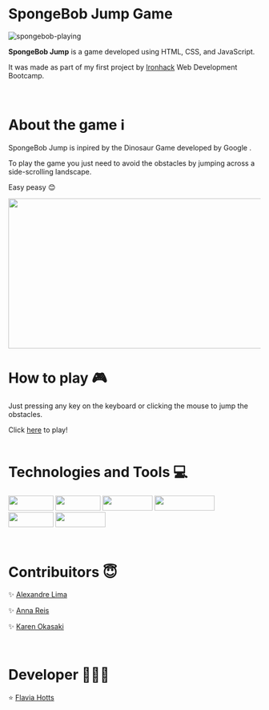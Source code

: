 # SpongeBob Jump Game
![spongebob-playing](https://user-images.githubusercontent.com/80928578/174189768-4472a0f9-9bdf-4e8d-830d-8535ba60cc36.gif)
<p><strong>SpongeBob Jump</strong> is a game developed using HTML, CSS, and JavaScript.</p>
<p>It was made as part of my first project by  <a href="https://www.ironhack.com/en" target="_blank">Ironhack</a> Web Development Bootcamp.</p>
<br>

# About the game ℹ 
<p>SpongeBob Jump is inpired by the Dinosaur Game developed by Google .</p>
<p>To play the game you just need to avoid the obstacles by jumping across a side-scrolling landscape.</p>
<p>Easy peasy 😊</p>
  
  <img src="https://user-images.githubusercontent.com/80928578/174191211-89077cbf-4351-40dd-8339-675acd557787.png" width="850" height="300" />
  <br>
  
 # How to play 🎮
  Just pressing any key on the keyboard or clicking the mouse to jump the obstacles.
  
  Click <a href="https://flaviahotts.github.io/game-project/" target="_blank">here</a> to play!
  <br><br>
  
  
  
  # Technologies and Tools 💻  
  <p float="left">      
  <img src="https://img.shields.io/badge/HTML5-E34F26?style=for-the-badge&logo=html5&logoColor=white" width="90" height="30" />           
  <img src="https://img.shields.io/badge/CSS3-1572B6?style=for-the-badge&logo=css3&logoColor=white" width="90" height="30" />
  <img src="https://img.shields.io/badge/JavaScript-F7DF1E?style=for-the-badge&logo=javascript&logoColor=black" width="100" height="30" />
  <img src="https://img.shields.io/badge/Visual_Studio_Code-0078D4?style=for-the-badge&logo=visual%20studio%20code&logoColor=white" width="120" height="30" /> 
  <img src="https://img.shields.io/badge/Slack-4A154B?style=for-the-badge&logo=slack&logoColor=white" width="90" height="30" />           
  <img src="https://img.shields.io/badge/Zoom-2D8CFF?style=for-the-badge&logo=zoom&logoColor=white" width="100" height="30" />
</p>
<br>

# Contribuitors 😇

<p>✨ <a href="https://github.com/alexandreatlima" target="_blank">Alexandre Lima</a></p>
<p>✨ <a href="https://github.com/AnnaRe1s" target="_blank">Anna Reis</a></p>
<p>✨ <a href="https://github.com/karenokasaki" target="_blank">Karen Okasaki</a></p>
<br>

# Developer 👩🏻‍💻

<p>⭐ <a href="https://github.com/flaviahotts" target="_blank">Flavia Hotts</a></p>

  
  
  
  
  
  
  
